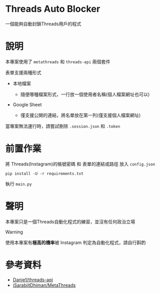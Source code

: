 # Threads Auto Blocker
一個能夠自動封鎖Threads用戶的程式

# 說明
本專案使用了 `metathreads` 和 `threads-api` 兩個套件

表單支援兩種形式
- 本地檔案
    - 隨便哪種檔案形式，一行放一個使用者名稱(個人檔案網址也可以)

- Google Sheet
    - 僅支援公開的連結，將名單放在第一列(僅支援個人檔案網址)

當專案無法運行時，請嘗試刪除 `.session.json` 和 `.token`

# 前置作業
將 Threads(Instagram)的帳號密碼 和 表單的連結或路徑 放入 `config.json`

```
pip install -U -r requirements.txt
```

執行 `main.py`

# 聲明
本專案只是一個Threads自動化程式的練習，並沒有任何政治立場

> [!WARNING]  
> 使用本專案有**極高的機率**被 Instagram 判定為自動化程式，請自行斟酌

# 參考資料
- [Danie1/threads-api](https://github.com/Danie1/threads-api)
- [iSarabjitDhiman/MetaThreads](https://github.com/iSarabjitDhiman/MetaThreads)